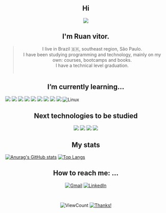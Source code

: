 ## <div align="center"> Hi 
<p align="center">
<img  src="/assets/codTheFut.gif">
</p>
</div>

<div align="center"> 

## I'm Ruan vitor. </div>
>  <div align="center"> I  live in Brazil 🇧🇷, southeast region, São Paulo. </div>
>  <div align="center"> I have been studying programming and technology, mainly on my own: courses, bootcamps and books.</div>
> <div align="center"> I have a technical level graduation. </div> </br> 



 ##  <div align="center">  I’m currently learning... </div>


 ![](https://img.shields.io/badge/JavaScript-F7DF1E?style=for-the-badge&logo=javascript&logoColor=black) ![](https://img.shields.io/badge/HTML5-E34F26?style=for-the-badge&logo=html5&logoColor=white) ![](https://img.shields.io/badge/CSS3-1572B6?style=for-the-badge&logo=css3&logoColor=white) ![](https://img.shields.io/badge/Bootstrap-563D7C?style=for-the-badge&logo=bootstrap&logoColor=white) ![](https://img.shields.io/badge/jQuery-0769AD?style=for-the-badge&logo=jquery&logoColor=white) <img src="http://img.shields.io/badge/-Git-F1502F?style=flat&logo=git&logoColor=FFFFFF">
<img src="http://img.shields.io/badge/-Github-000000?style=flat&logo=github&logoColor=FFFFFF"> ![](https://img.shields.io/badge/figma-0AC97F?style=for-the-badge&logo=figma&logoColor=white) ![](https://img.shields.io/badge/Markdown-000000?style=for-the-badge&logo=markdown&logoColor=white) ![Linux](https://img.shields.io/badge/-Linux-222222?style=flat&logo=linux&logoColor=FCC624)

<div align="center">
 
##  Next technologies to be studied
![](https://img.shields.io/badge/Node.js-43853D?style=for-the-badge&logo=node.js&logoColor=white)
![](https://img.shields.io/badge/MongoDB-4EA94B?style=for-the-badge&logo=mongodb&logoColor=white)
![](https://img.shields.io/badge/React-20232A?style=for-the-badge&logo=react&logoColor=61DAFB)
<img src="http://img.shields.io/badge/-Vercel-black?style=flat&logo=vercel&logoColor=white">

</div>


 
## <div align="center"> My stats </div> 
 
[![Anurag's GitHub stats](https://github-readme-stats.vercel.app/api?username=Ruan-codeVi&show_icons=true&theme=tokyonight)](https://github.com/anuraghazra/github-readme-stats)
[![Top Langs](https://github-readme-stats.vercel.app/api/top-langs/?username=Ruan-codeVi&theme=tokyonight&layout=compact)](https://github.com/anuraghazra/github-readme-stats)

<div align="center">

 ## How to reach me: ...
[![Gmail](https://img.shields.io/badge/-GMAIL-D14836?style=for-the-badge&logo=gmail&logoColor=white)](mailto:juan19vitor@gmail.com)
[![LinkedIn](https://img.shields.io/badge/-LINKEDIN-0077B5?style=for-the-badge&logo=linkedin&logoColor=white)](https://www.linkedin.com/in/juan-vitor-836b8198/)

</div>
<br>

<div align="center">
 
![ViewCount](https://views.whatilearened.today/views/github/Ruan-codeVi/Ruan-codeVi.svg) [![Thanks!](https://img.shields.io/badge/Thanks%20for%20visiting-!-1EAEDB.svg)](https://verma-anushka.github.io/anushkaverma/)

</div>
